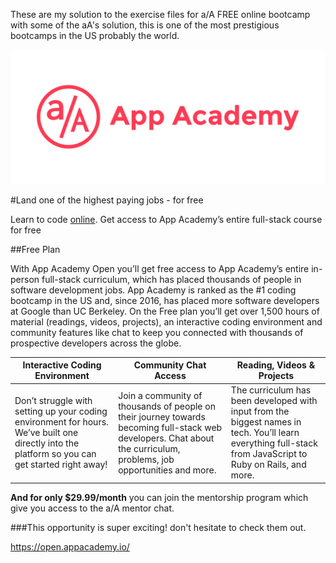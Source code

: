 These are my solution to the exercise files for a/A FREE online bootcamp with some of the aA's solution, this is one of the most prestigious bootcamps in the US probably the world.

![app Academy Logo](/app_academy_logo.png)

#Land one of the highest paying jobs - for free

Learn to code [online](https://open.appacademy.io/). Get access to App Academy’s entire full-stack course for free

##Free Plan

With App Academy Open you’ll get free access to App Academy’s entire in-person full-stack curriculum, which has placed thousands of people in software development jobs. App Academy is ranked as the #1 coding bootcamp in the US and, since 2016, has placed more software developers at Google than UC Berkeley. On the Free plan you’ll get over 1,500 hours of material (readings, videos, projects), an interactive coding environment and community features like chat to keep you connected with thousands of prospective developers across the globe.


Interactive Coding Environment          | Community Chat Access           | Reading, Videos & Projects
----------------------------------------|--------------------------------|---------------------------
Don’t struggle with setting up your coding environment for hours. We’ve built one directly into the platform so you can get started right away!| Join a community of thousands of people on their journey towards becoming full-stack web developers. Chat about the curriculum, problems, job opportunities and more.| The curriculum has been developed with input from the biggest names in tech. You’ll learn everything full-stack from JavaScript to Ruby on Rails, and more.

**And for only $29.99/month** you can join the mentorship program which give you access to the a/A mentor chat.

###This opportunity is super exciting! don't hesitate to check them out.

https://open.appacademy.io/